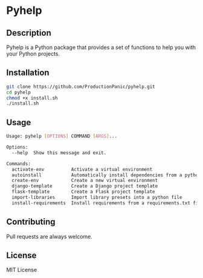 # Pyhelp

## Description

Pyhelp is a Python package that provides a set of functions to help you with your Python projects.

## Installation

```bash
git clone https://github.com/ProductionPanic/pyhelp.git
cd pyhelp
chmod +x install.sh
./install.sh
```

## Usage

```bash
Usage: pyhelp [OPTIONS] COMMAND [ARGS]...

Options:
  --help  Show this message and exit.

Commands:
  activate-env          Activate a virtual environment
  autoinstall           Automatically install dependencies from a python...
  create-env            Create a new virtual environment
  django-template       Create a Django project template
  flask-template        Create a Flask project template
  import-libraries      Import library presets into a python file
  install-requirements  Install requirements from a requirements.txt file

```

## Contributing

Pull requests are always welcome.

## License

MIT License
